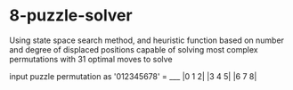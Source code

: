 # 8-puzzle-solver
Using state space search method, and heuristic function based on number and degree of displaced positions
capable of solving most complex permutations with 31 optimal moves to solve

input puzzle permutation as '012345678' = ___
|0 1 2|
|3 4 5|
|6 7 8|
